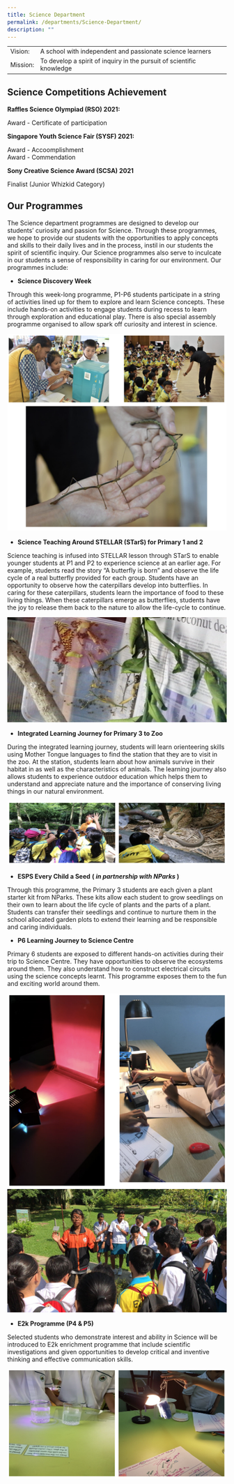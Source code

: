 ```yaml
---
title: Science Department
permalink: /departments/Science-Department/
description: ""
---
```

| ||
| -------- | -------- | 
| Vision:  | 	A school with independent and passionate science learners| 
|Mission:|To develop a spirit of inquiry in the pursuit of scientific knowledge

Science Competitions Achievement
--------------------------------

**Raffles Science Olympiad (RSO) 2021:**

Award - Certificate of participation

**Singapore Youth Science Fair (SYSF) 2021:**

Award - Accoomplishment <br>
Award - Commendation</br>

**Sony Creative Science Award (SCSA) 2021**

Finalist (Junior Whizkid Category)

Our Programmes
--------------

The Science department programmes are designed to develop our students’ curiosity and passion for Science. Through these programmes, we hope to provide our students with the opportunities to apply concepts and skills to their daily lives and in the process, instil in our students the spirit of scientific inquiry. Our Science programmes also serve to inculcate in our students a sense of responsibility in caring for our environment. Our programmes include:

*   **Science Discovery Week**

Through this week-long programme, P1-P6 students participate in a string of activities lined up for them to explore and learn Science concepts. These include hands-on activities to engage students during recess to learn through exploration and educational play. There is also special assembly programme organised to allow spark off curiosity and interest in science.

![](/images/Science3.png)

*   **Science Teaching Around STELLAR (STarS) for Primary 1 and 2**

Science teaching is infused into STELLAR lesson through STarS to enable younger students at P1 and P2 to experience science at an earlier age. For example, students read the story “A butterfly is born” and observe the life cycle of a real butterfly provided for each group. Students have an opportunity to observe how the caterpillars develop into butterflies. In caring for these caterpillars, students learn the importance of food to these living things. When these caterpillars emerge as butterflies, students have the joy to release them back to the nature to allow the life-cycle to continue.

![](/images/science4.jpeg)

*   **Integrated Learning Journey for Primary 3 to Zoo**

During the integrated learning journey, students will learn orienteering skills using Mother Tongue languages to find the station that they are to visit in the zoo. At the station, students learn about how animals survive in their habitat in as well as the characteristics of animals. The learning journey also allows students to experience outdoor education which helps them to understand and appreciate nature and the importance of conserving living things in our natural environment.

![](/images/science5.png)

*   **ESPS Every Child a Seed** **( _in partnership with NParks_ )**

Through this programme, the Primary 3 students are each given a plant starter kit from NParks. These kits allow each student to grow seedlings on their own to learn about the life cycle of plants and the parts of a plant. Students can transfer their seedlings and continue to nurture them in the school allocated garden plots to extend their learning and be responsible and caring individuals.

*   **P6 Learning Journey to Science Centre**

Primary 6 students are exposed to different hands-on activities during their trip to Science Centre. They have opportunities to observe the ecosystems around them. They also understand how to construct electrical circuits using the science concepts learnt. This programme exposes them to the fun and exciting world around them.

![](/images/science6.png)
![](/images/science7.jpeg)

*   **E2k Programme (P4 & P5)**

Selected students who demonstrate interest and ability in Science will be introduced to E2k enrichment programme that include scientific investigations and given opportunities to develop critical and inventive thinking and effective communication skills.

![](/images/science8.png)